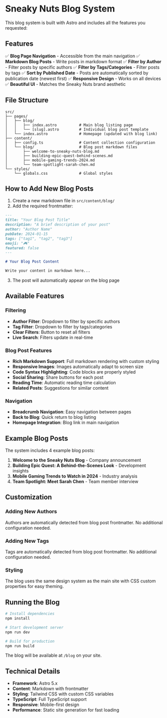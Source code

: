 # Sneaky Nuts Blog System

This blog system is built with Astro and includes all the features you requested:

## Features

✅ **Blog Page Navigation** - Accessible from the main navigation
✅ **Markdown Blog Posts** - Write posts in markdown format
✅ **Filter by Author** - Filter posts by specific authors
✅ **Filter by Tags/Categories** - Filter posts by tags
✅ **Sort by Published Date** - Posts are automatically sorted by publication date (newest first)
✅ **Responsive Design** - Works on all devices
✅ **Beautiful UI** - Matches the Sneaky Nuts brand aesthetic

## File Structure

```
src/
├── pages/
│   ├── blog/
│   │   ├── index.astro          # Main blog listing page
│   │   └── [slug].astro         # Individual blog post template
│   └── index.astro              # Homepage (updated with blog link)
├── content/
│   ├── config.ts                # Content collection configuration
│   └── blog/                    # Blog post markdown files
│       ├── welcome-to-sneaky-nuts-blog.md
│       ├── building-epic-quest-behind-scenes.md
│       ├── mobile-gaming-trends-2024.md
│       └── team-spotlight-sarah-chen.md
└── styles/
    └── globals.css              # Global styles
```

## How to Add New Blog Posts

1. Create a new markdown file in `src/content/blog/`
2. Add the required frontmatter:

```markdown
---
title: "Your Blog Post Title"
description: "A brief description of your post"
author: "Author Name"
pubDate: 2024-01-15
tags: ["tag1", "tag2", "tag3"]
emoji: "🎮"
featured: false
---

# Your Blog Post Content

Write your content in markdown here...
```

3. The post will automatically appear on the blog page

## Available Features

### Filtering
- **Author Filter**: Dropdown to filter by specific authors
- **Tag Filter**: Dropdown to filter by tags/categories
- **Clear Filters**: Button to reset all filters
- **Live Search**: Filters update in real-time

### Blog Post Features
- **Rich Markdown Support**: Full markdown rendering with custom styling
- **Responsive Images**: Images automatically adapt to screen size
- **Code Syntax Highlighting**: Code blocks are properly styled
- **Social Sharing**: Share buttons for each post
- **Reading Time**: Automatic reading time calculation
- **Related Posts**: Suggestions for similar content

### Navigation
- **Breadcrumb Navigation**: Easy navigation between pages
- **Back to Blog**: Quick return to blog listing
- **Homepage Integration**: Blog link in main navigation

## Example Blog Posts

The system includes 4 example blog posts:

1. **Welcome to the Sneaky Nuts Blog** - Company announcement
2. **Building Epic Quest: A Behind-the-Scenes Look** - Development insights
3. **Mobile Gaming Trends to Watch in 2024** - Industry analysis
4. **Team Spotlight: Meet Sarah Chen** - Team member interview

## Customization

### Adding New Authors
Authors are automatically detected from blog post frontmatter. No additional configuration needed.

### Adding New Tags
Tags are automatically detected from blog post frontmatter. No additional configuration needed.

### Styling
The blog uses the same design system as the main site with CSS custom properties for easy theming.

## Running the Blog

```bash
# Install dependencies
npm install

# Start development server
npm run dev

# Build for production
npm run build
```

The blog will be available at `/blog` on your site.

## Technical Details

- **Framework**: Astro 5.x
- **Content**: Markdown with frontmatter
- **Styling**: Tailwind CSS with custom CSS variables
- **TypeScript**: Full TypeScript support
- **Responsive**: Mobile-first design
- **Performance**: Static site generation for fast loading
